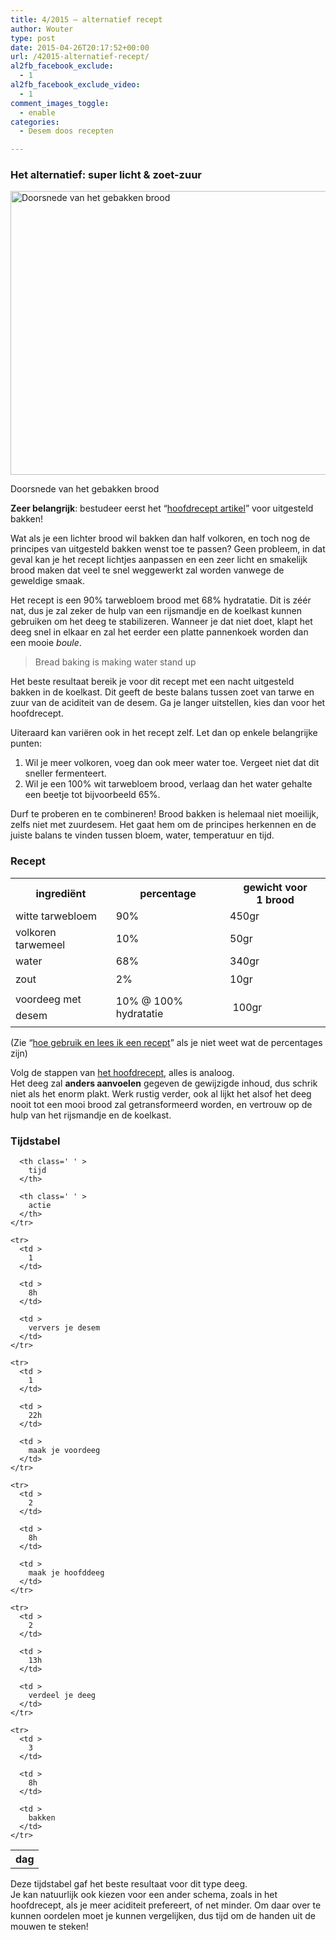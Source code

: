 ```yaml
---
title: 4/2015 – alternatief recept
author: Wouter
type: post
date: 2015-04-26T20:17:52+00:00
url: /42015-alternatief-recept/
al2fb_facebook_exclude:
  - 1
al2fb_facebook_exclude_video:
  - 1
comment_images_toggle:
  - enable
categories:
  - Desem doos recepten

---
```

### Het alternatief: super licht & zoet-zuur<figure id="attachment_871" style="width: 660px" class="wp-caption aligncenter">

[<img class="size-large wp-image-871" src="https://redzuurdesem.be/wp-content/uploads/2015/04/MG_0780-1024x704.jpg" alt="Doorsnede van het gebakken brood" width="660" height="454" srcset="https://redzuurdesem.be/wp-content/uploads/2015/04/MG_0780-1024x704.jpg 1024w, https://redzuurdesem.be/wp-content/uploads/2015/04/MG_0780-300x206.jpg 300w, https://redzuurdesem.be/wp-content/uploads/2015/04/MG_0780.jpg 1200w" sizes="(max-width: 660px) 100vw, 660px" />][1]<figcaption class="wp-caption-text">Doorsnede van het gebakken brood</figcaption></figure> 

**Zeer belangrijk**: bestudeer eerst het &#8220;[hoofdrecept artikel][2]&#8221; voor uitgesteld bakken!

Wat als je een lichter brood wil bakken dan half volkoren, en toch nog de principes van uitgesteld bakken wenst toe te passen? Geen probleem, in dat geval kan je het recept lichtjes aanpassen en een zeer licht en smakelijk brood maken dat veel te snel weggewerkt zal worden vanwege de geweldige smaak.
  
Het recept is een 90% tarwebloem brood met 68% hydratatie. Dit is zéér nat, dus je zal zeker de hulp van een rijsmandje en de koelkast kunnen gebruiken om het deeg te stabilizeren. Wanneer je dat niet doet, klapt het deeg snel in elkaar en zal het eerder een platte pannenkoek worden dan een mooie _boule_.

> Bread baking is making water stand up

Het beste resultaat bereik je voor dit recept met een nacht uitgesteld bakken in de koelkast. Dit geeft de beste balans tussen zoet van tarwe en zuur van de aciditeit van de desem. Ga je langer uitstellen, kies dan voor het hoofdrecept.

Uiteraard kan variëren ook in het recept zelf. Let dan op enkele belangrijke punten:

  1. Wil je meer volkoren, voeg dan ook meer water toe. Vergeet niet dat dit sneller fermenteert.
  2. Wil je een 100% wit tarwebloem brood, verlaag dan het water gehalte een beetje tot bijvoorbeeld 65%.

Durf te proberen en te combineren! Brood bakken is helemaal niet moeilijk, zelfs niet met zuurdesem. Het gaat hem om de principes herkennen en de juiste balans te vinden tussen bloem, water, temperatuur en tijd.

### Recept

<div class="table-responsive">
<table  style="width:100%; "  class="easy-table easy-table-default tablesorter  table table-striped" border="0">
<tr>
<th class=' ' >
ingrediënt
</th>

<th class=' ' >
percentage
</th>

<th class=' ' >
gewicht voor 1 brood
</th>
</tr>

<tr>
<td >
witte tarwebloem
</td>

<td >
90%
</td>

<td >
450gr
</td>
</tr>

<tr>
<td >
volkoren tarwemeel
</td>

<td >
10%
</td>

<td >
50gr
</td>
</tr>

<tr>
<td >
water
</td>

<td >
68%
</td>

<td >
340gr
</td>
</tr>

<tr>
<td >
<span style="line-height: 1.6471;">zout</td> 

<td >
2%
</td>

<td >
10gr
</td></tr> 

<tr>
<td >
</span><span style="line-height: 1.6471;">voordeeg met desem</td> 

<td >
10% @ 100% hydratatie
</td>

<td >
 100gr</span><span style="line-height: 1.6471;"></td> </tr> </tbody></table></div></span></p> 

<p>
  (Zie &#8220;<a title="Hoe gebruik en lees ik een recept?" href="https://redzuurdesem.be/hoe-gebruik-en-lees-ik-een-recept/">hoe gebruik en lees ik een recept</a>&#8221; als je niet weet wat de percentages zijn)
</p>

<p>
  Volg de stappen van <a href="https://redzuurdesem.be/42015-uitgesteld-bakken/">het hoofdrecept</a>, alles is analoog.<br /> Het deeg zal <strong>anders aanvoelen</strong> gegeven de gewijzigde inhoud, dus schrik niet als het enorm plakt. Werk rustig verder, ook al lijkt het alsof het deeg nooit tot een mooi brood zal getransformeerd worden, en vertrouw op de hulp van het rijsmandje en de koelkast.
</p>

<h3>
  Tijdstabel
</h3>

<div class="table-responsive">
  <table  style="width:100%; "  class="easy-table easy-table-default tablesorter  table table-striped" border="0">
    <tr>
      <th class=' ' >
        dag
      </th>
      
      <th class=' ' >
        tijd
      </th>
      
      <th class=' ' >
        actie
      </th>
    </tr>
    
    <tr>
      <td >
        1
      </td>
      
      <td >
        8h
      </td>
      
      <td >
        ververs je desem
      </td>
    </tr>
    
    <tr>
      <td >
        1
      </td>
      
      <td >
        22h
      </td>
      
      <td >
        maak je voordeeg
      </td>
    </tr>
    
    <tr>
      <td >
        2
      </td>
      
      <td >
        8h
      </td>
      
      <td >
        maak je hoofddeeg
      </td>
    </tr>
    
    <tr>
      <td >
        2
      </td>
      
      <td >
        13h
      </td>
      
      <td >
        verdeel je deeg
      </td>
    </tr>
    
    <tr>
      <td >
        3
      </td>
      
      <td >
        8h
      </td>
      
      <td >
        bakken
      </td>
    </tr>
  </table>
</div>

<p>
  Deze tijdstabel gaf het beste resultaat voor dit type deeg.<br /> Je kan natuurlijk ook kiezen voor een ander schema, zoals in het hoofdrecept, als je meer aciditeit prefereert, of net minder. Om daar over te kunnen oordelen moet je kunnen vergelijken, dus tijd om de handen uit de mouwen te steken!
</p>

 [1]: https://redzuurdesem.be/wp-content/uploads/2015/04/MG_0780.jpg
 [2]: https://redzuurdesem.be/42015-uitgesteld-bakken/